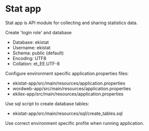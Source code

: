# Stat app

Stat app is API module for collecting and sharing statistics data.

Create 'login role' and database 

* Database: ekistat
* Username: ekistat
* Schema: public (default)
* Encoding: UTF8
* Collation: et_EE.UTF-8

Configure environment specific application.properties files:
* ekistat-app/src/main/resources/application.properties
* wordweb-app/src/main/resources/application.properties
* ekilex-app/src/main/resources/application.properties

Use sql script to create database tables:
* ekistat-app/src/main/resources/sql/create_tables.sql

Use correct environment specific profile when running application.